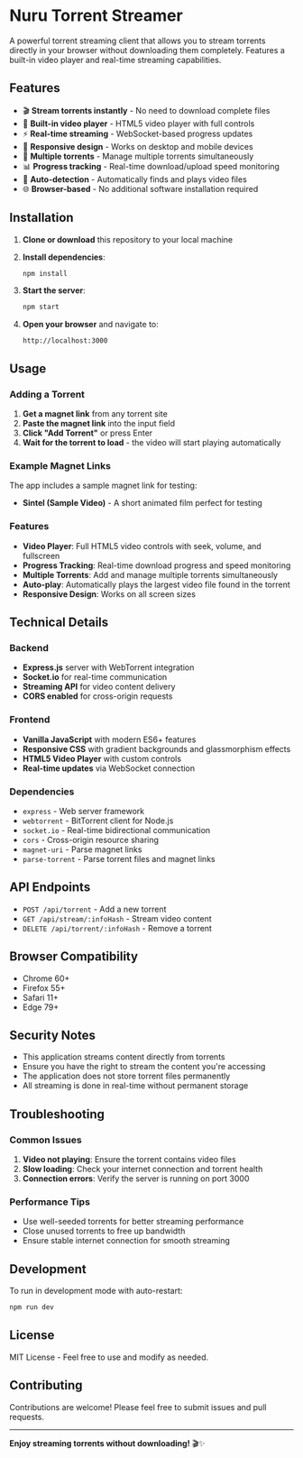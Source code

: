 # Nuru Torrent Streamer

A powerful torrent streaming client that allows you to stream torrents directly in your browser without downloading them completely. Features a built-in video player and real-time streaming capabilities.

## Features

- 🎬 **Stream torrents instantly** - No need to download complete files
- 🎥 **Built-in video player** - HTML5 video player with full controls
- ⚡ **Real-time streaming** - WebSocket-based progress updates
- 📱 **Responsive design** - Works on desktop and mobile devices
- 🔄 **Multiple torrents** - Manage multiple torrents simultaneously
- 📊 **Progress tracking** - Real-time download/upload speed monitoring
- 🎯 **Auto-detection** - Automatically finds and plays video files
- 🌐 **Browser-based** - No additional software installation required

## Installation

1. **Clone or download** this repository to your local machine

2. **Install dependencies**:
   ```bash
   npm install
   ```

3. **Start the server**:
   ```bash
   npm start
   ```

4. **Open your browser** and navigate to:
   ```
   http://localhost:3000
   ```

## Usage

### Adding a Torrent

1. **Get a magnet link** from any torrent site
2. **Paste the magnet link** into the input field
3. **Click "Add Torrent"** or press Enter
4. **Wait for the torrent to load** - the video will start playing automatically

### Example Magnet Links

The app includes a sample magnet link for testing:
- **Sintel (Sample Video)** - A short animated film perfect for testing

### Features

- **Video Player**: Full HTML5 video controls with seek, volume, and fullscreen
- **Progress Tracking**: Real-time download progress and speed monitoring
- **Multiple Torrents**: Add and manage multiple torrents simultaneously
- **Auto-play**: Automatically plays the largest video file found in the torrent
- **Responsive Design**: Works on all screen sizes

## Technical Details

### Backend
- **Express.js** server with WebTorrent integration
- **Socket.io** for real-time communication
- **Streaming API** for video content delivery
- **CORS enabled** for cross-origin requests

### Frontend
- **Vanilla JavaScript** with modern ES6+ features
- **Responsive CSS** with gradient backgrounds and glassmorphism effects
- **HTML5 Video Player** with custom controls
- **Real-time updates** via WebSocket connection

### Dependencies
- `express` - Web server framework
- `webtorrent` - BitTorrent client for Node.js
- `socket.io` - Real-time bidirectional communication
- `cors` - Cross-origin resource sharing
- `magnet-uri` - Parse magnet links
- `parse-torrent` - Parse torrent files and magnet links

## API Endpoints

- `POST /api/torrent` - Add a new torrent
- `GET /api/stream/:infoHash` - Stream video content
- `DELETE /api/torrent/:infoHash` - Remove a torrent

## Browser Compatibility

- Chrome 60+
- Firefox 55+
- Safari 11+
- Edge 79+

## Security Notes

- This application streams content directly from torrents
- Ensure you have the right to stream the content you're accessing
- The application does not store torrent files permanently
- All streaming is done in real-time without permanent storage

## Troubleshooting

### Common Issues

1. **Video not playing**: Ensure the torrent contains video files
2. **Slow loading**: Check your internet connection and torrent health
3. **Connection errors**: Verify the server is running on port 3000

### Performance Tips

- Use well-seeded torrents for better streaming performance
- Close unused torrents to free up bandwidth
- Ensure stable internet connection for smooth streaming

## Development

To run in development mode with auto-restart:

```bash
npm run dev
```

## License

MIT License - Feel free to use and modify as needed.

## Contributing

Contributions are welcome! Please feel free to submit issues and pull requests.

---

**Enjoy streaming torrents without downloading!** 🎬✨
